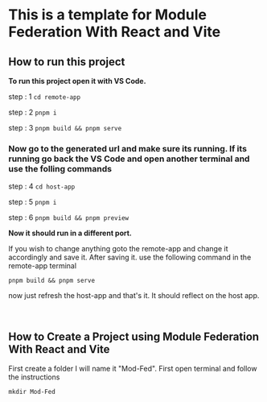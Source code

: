 # This is a template for Module Federation With React and Vite

## How to run this project

**To run this project open it with VS Code.**

step : 1 `cd remote-app`

step : 2 `pnpm i`

step : 3 `pnpm build && pnpm serve`

### Now go to the generated url and make sure its running. If its running go back the VS Code and open another terminal and use the folling commands

step : 4 `cd host-app`

step : 5 `pnpm i`

step : 6 `pnpm build && pnpm preview`

**Now it should run in a different port.**

If you wish to change anything goto the remote-app and change it accordingly and save it. After saving it. use the following command in the remote-app terminal

`pnpm build && pnpm serve`

now just refresh the host-app and that's it. It should reflect on the host app.
<br/>

<!-- Fix: Replace <br> with <br/> -->
<br/>

## How to Create a Project using Module Federation With React and Vite

First create a folder I will name it "Mod-Fed". First open terminal and follow the instructions

`mkdir Mod-Fed`
